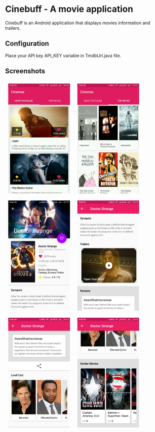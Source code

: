 # Cinebuff - A movie application
Cinebuff is an Android application that displays movies information and trailers.

## Configuration
Place your API key API_KEY variable in TmdbUrl.java file.

## Screenshots

<img src="docs/screenshots/image1.jpg" width="200" style="padding:10px;"/>
<img src="docs/screenshots/image2.jpg" width="200" style="padding:10px;"/>
<img src="docs/screenshots/image3.png" width="200" style="padding:10px;"/>
<img src="docs/screenshots/image4.png" width="200" style="padding:10px;"/>
<img src="docs/screenshots/image5.png" width="200" style="padding:10px;"/>
<img src="docs/screenshots/image6.png" width="200" style="padding:10px;"/>
